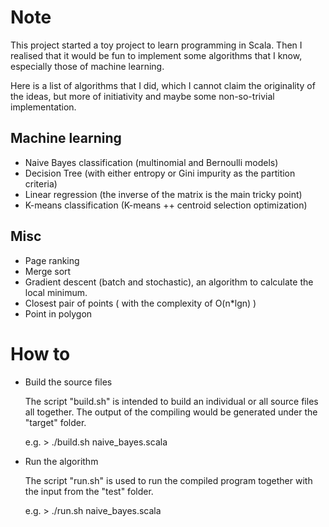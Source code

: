 
# Note

This project started a toy project to learn programming in Scala. Then I realised that it would be fun to implement some algorithms that I know, especially those of machine learning.

Here is a list of algorithms that I did, which I cannot claim the originality of the ideas, but more of initiativity and maybe some non-so-trivial implementation.

## Machine learning
   - Naive Bayes classification (multinomial and Bernoulli models)
   - Decision Tree (with either entropy or Gini impurity as the partition criteria)
   - Linear regression (the inverse of the matrix is the main tricky point)
   - K-means classification (K-means ++ centroid selection optimization)

## Misc
   - Page ranking
   - Merge sort
   - Gradient descent (batch and stochastic), an algorithm to calculate the local minimum.
   - Closest pair of points ( with the complexity of O(n*lgn) )
   - Point in polygon 
   
# How to 

* Build the source files

   The script "build.sh" is intended to build an individual or all source files all together. The output of the compiling would be generated under the "target" folder.

   e.g.   > ./build.sh naive_bayes.scala

* Run the algorithm

   The script "run.sh" is used to run the compiled program together with the input from the "test" folder.

   e.g.   > ./run.sh naive_bayes.scala
